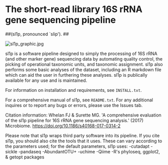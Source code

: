 # The short-read library 16S rRNA gene sequencing pipeline #
##(sl1p, pronounced `slip'). ##

![sl1p_graphic.jpg](https://bitbucket.org/repo/x8Ardxn/images/2793309766-sl1p_graphic.jpg)

sl1p is a software pipeline designed to simply the processing of 16S rRNA (and other marker gene) sequencing data by automating quality control, the picking of operational taxonomic units, and taxonomic assignment. sl1p also performs some basic analyses of the dataset, including an R markdown file which can aid the user in furthering these analyses. sl1p is publically available for any use and is maintained.

For information on installation and requirements, see `INSTALL.txt`.

For a comprehensive manual of sl1p, see `README.txt`. For any additional inquires or to report any bugs or errors, please use the Issues tab.

Citation information: Whelan FJ & Surette MG. 'A comprehensive evaluation of the sl1p pipeline for 16S rRNA gene sequencing analysis.' (2017) Microbiome. https://doi.org/10.1186/s40168-017-0314-2

Please note that sl1p wraps third party software into its pipeline. If you cite sl1p, you should also cite the tools that it uses. These can vary according to the parameters used; for the default parameters, sl1p uses:
-cutadapt
-sickle
-pandaseq
-AbundantOTU+
-uchime
-Qiime
-R's phyloseq, ggplot2, & getopt packages
